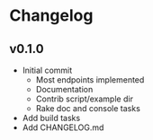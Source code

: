 Changelog
=========


v0.1.0
------

- Initial commit
  - Most endpoints implemented
  - Documentation
  - Contrib script/example dir
  - Rake doc and console tasks
- Add build tasks
- Add CHANGELOG.md

